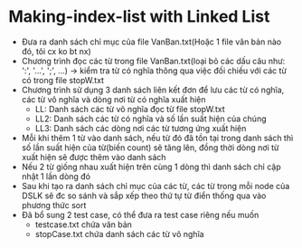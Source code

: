 # Making-index-list with Linked List
- Đưa ra danh sách chỉ mục của file VanBan.txt(Hoặc 1 file văn bản nào đó, tôi cx ko bt nx)
- Chương trình đọc các từ trong file VanBan.txt(loại bỏ các dấu câu như: ':', '...', ';', ...) -> kiểm tra từ có nghĩa thông qua việc đối chiếu với các từ có trong file stopW.txt
- Chương trình sử dụng 3 danh sách liên kết đơn để lưu các từ có nghĩa, các từ vô nghĩa và dòng nơi từ có nghĩa xuất hiện
  + LL: Danh sách các từ vô nghĩa đọc từ file stopW.txt
  + LL2: Danh sách các từ có nghĩa và số lần suất hiện của chúng
  + LL3: Danh sách các dòng nơi các từ tương ứng xuất hiện
- Mỗi khi thêm 1 từ vào danh sách, nếu từ đó đã tồn tại trong danh sách thì số lần suất hiện của từ(biến count) sẽ tăng lên, đồng thời dòng nơi từ xuất hiện sẽ được thêm vào danh sách
- Nếu 2 từ giống nhau xuất hiện trên cùng 1 dòng thì danh sách chỉ cập nhật 1 lần dòng đó
- Sau khi tạo ra danh sách chỉ mục của các từ, các từ trong mỗi node của DSLK sẽ đc so sánh và sắp xếp theo thứ tự từ điển thống qua vào phương thức sort
- Đã bổ sung 2 test case, có thể đưa ra test case riêng nếu muốn
  + testcase.txt chứa văn bản
  + stopCase.txt chứa danh sách các từ vô nghĩa
